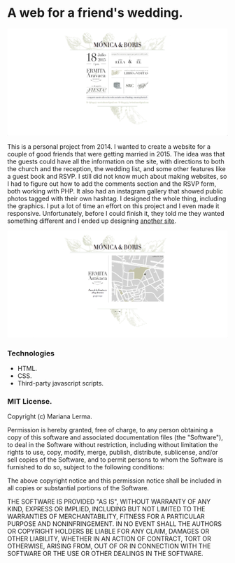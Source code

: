 # A web for a friend's wedding.

![MYB-home](MYB.png)

This is a personal project from 2014. I wanted to create a website for a couple of good friends that were getting married in 2015. The idea was that the guests could have all the information on the site, with directions to both the church and the reception, the wedding list, and some other features like a guest book and RSVP.
I still did not know much about making websites, so I had to figure out how to add the comments section and the RSVP form, both working with PHP. It also had an instagram gallery that showed public photos tagged with their own hashtag.
I designed the whole thing, including the graphics. I put a lot of time an effort on this project and I even made it responsive. Unfortunately, before I could finish it, they told me they wanted something different and I ended up designing [another site](https://github.com/marianalfr/a-website-for-a-wedding).

![MYB-map](MYB-2.png)

### Technologies

* HTML.
* CSS.
* Third-party javascript scripts.


### MIT License.

Copyright (c) Mariana Lerma.

Permission is hereby granted, free of charge, to any person obtaining a copy
of this software and associated documentation files (the "Software"), to deal
in the Software without restriction, including without limitation the rights
to use, copy, modify, merge, publish, distribute, sublicense, and/or sell
copies of the Software, and to permit persons to whom the Software is
furnished to do so, subject to the following conditions:

The above copyright notice and this permission notice shall be included in all
copies or substantial portions of the Software.

THE SOFTWARE IS PROVIDED "AS IS", WITHOUT WARRANTY OF ANY KIND, EXPRESS OR
IMPLIED, INCLUDING BUT NOT LIMITED TO THE WARRANTIES OF MERCHANTABILITY,
FITNESS FOR A PARTICULAR PURPOSE AND NONINFRINGEMENT. IN NO EVENT SHALL THE
AUTHORS OR COPYRIGHT HOLDERS BE LIABLE FOR ANY CLAIM, DAMAGES OR OTHER
LIABILITY, WHETHER IN AN ACTION OF CONTRACT, TORT OR OTHERWISE, ARISING FROM,
OUT OF OR IN CONNECTION WITH THE SOFTWARE OR THE USE OR OTHER DEALINGS IN THE
SOFTWARE.

